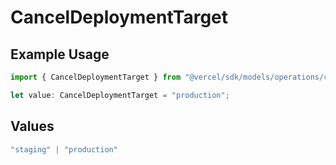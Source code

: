 # CancelDeploymentTarget

## Example Usage

```typescript
import { CancelDeploymentTarget } from "@vercel/sdk/models/operations/canceldeployment.js";

let value: CancelDeploymentTarget = "production";
```

## Values

```typescript
"staging" | "production"
```